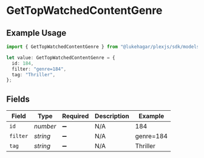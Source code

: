 # GetTopWatchedContentGenre

## Example Usage

```typescript
import { GetTopWatchedContentGenre } from "@lukehagar/plexjs/sdk/models/operations";

let value: GetTopWatchedContentGenre = {
  id: 184,
  filter: "genre=184",
  tag: "Thriller",
};
```

## Fields

| Field              | Type               | Required           | Description        | Example            |
| ------------------ | ------------------ | ------------------ | ------------------ | ------------------ |
| `id`               | *number*           | :heavy_minus_sign: | N/A                | 184                |
| `filter`           | *string*           | :heavy_minus_sign: | N/A                | genre=184          |
| `tag`              | *string*           | :heavy_minus_sign: | N/A                | Thriller           |